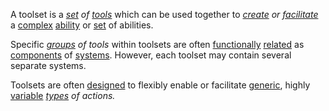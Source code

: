 A toolset is a *[set](https://github.com/gcassel/Modular-Organization-Terminology/blob/master/terms/system.md) of [tools](https://github.com/gcassel/Modular-Organization-Terminology/blob/master/terms/tool.md)* which can be used together to *[create](https://github.com/gcassel/Modular-Organization-Terminology/blob/master/terms/creation.md) or [facilitate](https://github.com/gcassel/Modular-Organization-Terminology/blob/master/terms/facilitate.md)* a [complex](https://github.com/gcassel/Modular-Organization-Terminology/blob/master/terms/complex.md) [ability](https://github.com/gcassel/Modular-Organization-Terminology/blob/master/terms/ability.md) or [set](https://github.com/gcassel/Modular-Organization-Terminology/blob/master/terms/set.md) of abilities.    

Specific *[groups](https://github.com/gcassel/Modular-Organization-Terminology/blob/master/terms/group.md) of tools* within toolsets are often [functionally](https://github.com/gcassel/Modular-Organization-Terminology/blob/master/terms/function.md) [related](https://github.com/gcassel/Modular-Organization-Terminology/blob/master/terms/relationship.md) as [components](https://github.com/gcassel/Modular-Organization-Terminology/blob/master/terms/component.md) of [systems](https://github.com/gcassel/Modular-Organization-Terminology/blob/master/terms/system.md).  However, each toolset may contain several separate systems.

Toolsets are often [designed](https://github.com/gcassel/Modular-Organization-Terminology/blob/master/terms/design.md) to flexibly enable or facilitate [generic](https://github.com/gcassel/Modular-Organization-Terminology/blob/master/terms/generic.md), highly [variable](https://github.com/gcassel/Modular-Organization-Terminology/blob/master/terms/variable.md) *[types](https://github.com/gcassel/Modular-Organization-Terminology/blob/master/terms/type.md) of actions.*
